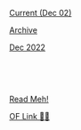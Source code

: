 [Current (Dec 02)](https://r3dbabyvamp.github.io/Paula-s-Website/Sanrio)

[Archive](https://r3dbabyvamp.github.io/Paula-s-Website/Extras/Archive)

[Dec 2022](https://r3dbabyvamp.github.io/Paula-s-Website/Dec22)

&nbsp;

&nbsp;

[Read Meh!](https://r3dbabyvamp.github.io/Paula-s-Website/Extras/ReadMeh!)

[OF Link 🤫😘](https://youtu.be/dQw4w9WgXcQ)


